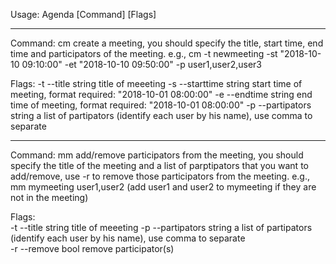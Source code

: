 
Usage:
	Agenda [Command] [Flags]

---
Command:
 	cm 	create a meeting, you should specify the title, start time, end time and participators of the 
 		meeting. e.g., cm -t newmeeting -st "2018-10-10 09:10:00" -et "2018-10-10 09:50:00" -p
 		user1,user2,user3 

Flags:
	-t  	--title 		string	title of meeeting
	-s 	--starttime		string 	start time of meeting, format required: "2018-10-01 08:00:00"
	-e 	--endtime   	string  end time of meeting, format required: "2018-10-01 08:00:00"
	-p		--partipators 	string	a list of partipators (identify each user by his name), use comma to separate

---
Command:
 	mm 	add/remove participators from the meeting, you should specify the title of the meeting and a list of 
 		parptipators that you want to add/remove, use -r to remove those participators from the meeting.
 		e.g., mm mymeeting user1,user2 (add user1 and user2 to mymeeting if they are not in the meeting) 

Flags:		
	-t  	--title 		string	title of meeeting
	-p		--partipators 	string	a list of partipators (identify each user by his name), use comma to separate							
	-r 		--remove		bool	remove participator(s)

